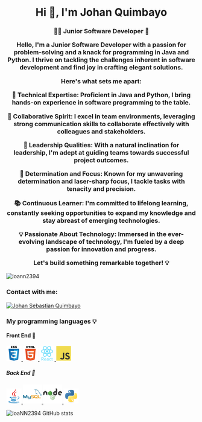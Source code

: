 <h1 align="center">Hi 👋, I'm Johan Quimbayo</h1>
<h3 align="center">👨‍💻 Junior Software Developer 🚀

Hello, I'm a Junior Software Developer with a passion for problem-solving and a knack for programming in Java and Python. I thrive on tackling the challenges inherent in software development and find joy in crafting elegant solutions.

Here's what sets me apart:

🔧 Technical Expertise: Proficient in Java and Python, I bring hands-on experience in software programming to the table.

🤝 Collaborative Spirit: I excel in team environments, leveraging strong communication skills to collaborate effectively with colleagues and stakeholders.

🌟 Leadership Qualities: With a natural inclination for leadership, I'm adept at guiding teams towards successful project outcomes.

🎯 Determination and Focus: Known for my unwavering determination and laser-sharp focus, I tackle tasks with tenacity and precision.

📚 Continuous Learner: I'm committed to lifelong learning, constantly seeking opportunities to expand my knowledge and stay abreast of emerging technologies.

💡 Passionate About Technology: Immersed in the ever-evolving landscape of technology, I'm fueled by a deep passion for innovation and progress.

Let's build something remarkable together! 💡</h3>

<p align="left"> <img src="https://komarev.com/ghpvc/?username=ioann2394&label=Profile%20views&color=0e75b6&style=flat" alt="ioann2394" /> </p>

<h3 align="left">Contact with me:</h3>
<p align="left">
<a href="https://www.linkedin.com/in/johan-sebastian-quimbayo-4a65b0274/" target="blank"><img align="center" src="https://raw.githubusercontent.com/rahuldkjain/github-profile-readme-generator/master/src/images/icons/Social/linked-in-alt.svg" alt="Johan Sebastian Quimbayo" height="30" width="40" /></a>
</p>

<h3 align="left">My programming languages 💡</h3>

<h4 align="left">Front End 🎨</h4>
<p align="left"> <a href="https://www.w3schools.com/css/" target="_blank" rel="noreferrer"> <img src="https://raw.githubusercontent.com/devicons/devicon/master/icons/css3/css3-original-wordmark.svg" alt="css3" width="40" height="40"/> </a> <a href="https://www.w3.org/html/" target="_blank" rel="noreferrer"> <img src="https://raw.githubusercontent.com/devicons/devicon/master/icons/html5/html5-original-wordmark.svg" alt="html5" width="40" height="40"/> </a><a href="https://reactjs.org/" target="_blank" rel="noreferrer"> <img src="https://raw.githubusercontent.com/devicons/devicon/master/icons/react/react-original-wordmark.svg" alt="react" width="40" height="40"/> </a>  <a href="https://developer.mozilla.org/en-US/docs/Web/JavaScript" target="_blank" rel="noreferrer"> <img src="https://raw.githubusercontent.com/devicons/devicon/master/icons/javascript/javascript-original.svg" alt="javascript" width="40" height="40"/> </a>


<h5 align="left">Back End 🔧</h5>
 <a href="https://www.java.com" target="_blank" rel="noreferrer"> <img src="https://raw.githubusercontent.com/devicons/devicon/master/icons/java/java-original.svg" alt="java" width="40" height="40"/> </a> <a href="https://www.mysql.com/" target="_blank" rel="noreferrer"> <img src="https://raw.githubusercontent.com/devicons/devicon/master/icons/mysql/mysql-original-wordmark.svg" alt="mysql" width="50" height="50"/> </a> <a href="https://nodejs.org" target="_blank" rel="noreferrer"> <img src="https://raw.githubusercontent.com/devicons/devicon/master/icons/nodejs/nodejs-original-wordmark.svg" alt="nodejs" width="50" height="50"/> </a> <a href="https://www.python.org" target="_blank" rel="noreferrer"> <img src="https://raw.githubusercontent.com/devicons/devicon/master/icons/python/python-original.svg" alt="python" width="40" height="40"/> </a>  </p>

 ![ioaNN2394 GitHub stats](https://github-readme-stats.vercel.app/api?username=ioaNN2394&show_icons=true&theme=transparent)

